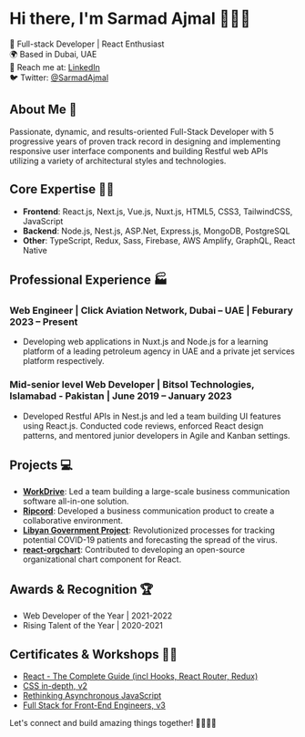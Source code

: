 # Hi there, I'm Sarmad Ajmal 👋👋👋

🚀 Full-stack Developer | React Enthusiast  
🌍 Based in Dubai, UAE  
💼 Reach me at: [LinkedIn](https://www.linkedin.com/in/sarmad-ajmal)   
🐦 Twitter: [@SarmadAjmal](https://twitter.com/SarmadAjmal)   

## About Me 🤵
Passionate, dynamic, and results-oriented Full-Stack Developer with 5 progressive years of proven track record in designing and implementing responsive user interface components and building Restful web APIs utilizing a variety of architectural styles and technologies.

## Core Expertise 🤹‍♂️
- **Frontend**: React.js, Next.js, Vue.js, Nuxt.js, HTML5, CSS3, TailwindCSS, JavaScript
- **Backend**: Node.js, Nest.js, ASP.Net, Express.js, MongoDB, PostgreSQL
- **Other**: TypeScript, Redux, Sass, Firebase, AWS Amplify, GraphQL, React Native

## Professional Experience 🏭
### Web Engineer | Click Aviation Network, Dubai – UAE | Feburary 2023 – Present
- Developing web applications in Nuxt.js and Node.js for a learning platform of a leading petroleum agency in UAE and a private jet services platform respectively.

### Mid-senior level Web Developer | Bitsol Technologies, Islamabad - Pakistan | June 2019 – January 2023
- Developed Restful APIs in Nest.js and led a team building UI features using React.js. Conducted code reviews, enforced React design patterns, and mentored junior developers in Agile and Kanban settings.

## Projects 💻
- **[WorkDrive](https://www.workdrive.com/)**: Led a team building a large-scale business communication software all-in-one solution.
- **[Ripcord](https://ripcord.io/)**: Developed a business communication product to create a collaborative environment.
- **[Libyan Government Project](#)**: Revolutionized processes for tracking potential COVID-19 patients and forecasting the spread of the virus.
- **[react-orgchart](https://github.com/sarmad-ajmal/react-orgchart)**: Contributed to developing an open-source organizational chart component for React.

## Awards & Recognition 🏆
- Web Developer of the Year | 2021-2022
- Rising Talent of the Year | 2020-2021

## Certificates & Workshops 🧑‍🎓
- [React - The Complete Guide (incl Hooks, React Router, Redux)](https://www.udemy.com/course/react-the-complete-guide-incl-redux)
- [CSS in-depth, v2](https://frontendmasters.com/courses/css-grid-flexbox-v2/)
- [Rethinking Asynchronous JavaScript](https://frontendmasters.com/courses/rethinking-async-js/)
- [Full Stack for Front-End Engineers, v3](https://frontendmasters.com/courses/fullstack-v3/)

Let's connect and build amazing things together! 🤗🤗🤗🤗
